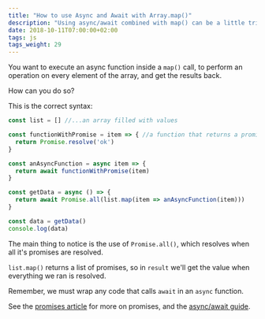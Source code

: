 ```yaml
---
title: "How to use Async and Await with Array.map()"
description: "Using async/await combined with map() can be a little tricky. Find out how."
date: 2018-10-11T07:00:00+02:00
tags: js
tags_weight: 29
---
```


You want to execute an async function inside a `map()` call, to perform an operation on every element of the array, and get the results back.

How can you do so?

This is the correct syntax:

```js
const list = [] //...an array filled with values

const functionWithPromise = item => { //a function that returns a promise
  return Promise.resolve('ok')
}

const anAsyncFunction = async item => {
  return await functionWithPromise(item)
}

const getData = async () => {
  return await Promise.all(list.map(item => anAsyncFunction(item)))
}

const data = getData()
console.log(data)
```

The main thing to notice is the use of `Promise.all()`, which resolves when all it's promises are resolved.

`list.map()` returns a list of promises, so in `result` we'll get the value when everything we ran is resolved.

Remember, we must wrap any code that calls `await` in an `async` function.

See the [promises article](/javascript-promises/) for more on promises, and the [async/await guide](/javascript-async-await/).
